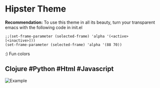 # Hipster Theme

  **Recommendation:**
        To use this theme in all its beauty, turn your transparent emacs with the following code in init.el

```;; Transparent Emacs
;;(set-frame-parameter (selected-frame) 'alpha '(<active> [<inactive>]))
(set-frame-parameter (selected-frame) 'alpha '(88 70))
```

:) Fun colors
## Clojure #Python #Html #Javascript

![Example](https://raw.githubusercontent.com/xzerocode/hipster-theme/master/Screenshot.png)
